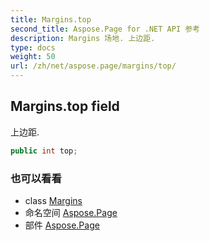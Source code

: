 ```yaml
---
title: Margins.top
second_title: Aspose.Page for .NET API 参考
description: Margins 场地. 上边距.
type: docs
weight: 50
url: /zh/net/aspose.page/margins/top/
---
```

## Margins.top field

上边距.

```csharp
public int top;
```

### 也可以看看

* class [Margins](../)
* 命名空间 [Aspose.Page](../../margins/)
* 部件 [Aspose.Page](../../../)


